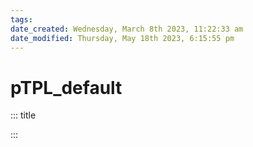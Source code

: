 ```yaml
---
tags: 
date_created: Wednesday, March 8th 2023, 11:22:33 am
date_modified: Thursday, May 18th 2023, 6:15:55 pm
---
```

# pTPL_default
<!-- slide template="[[TPL_SlideHeader]]" -->
<!-- slide template="[[TPL_SlideWithFooter]]" -->
::: title

:::